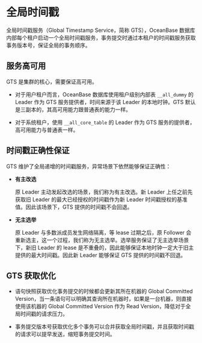 全局时间戳 
==========================

全局时间戳服务（Global Timestamp Service，简称 GTS），OceanBase 数据库内部每个租户启动一个全局时间戳服务，事务提交时通过本租户的时间戳服务获取事务版本号，保证全局的事务顺序。

服务高可用 
--------------------------

GTS 是集群的核心，需要保证高可用。

* 对于用户租户而言，OceanBase 数据库使用租户级别内部表 `__all_dummy` 的 Leader 作为 GTS 服务提供者，时间来源于该 Leader 的本地时钟。GTS 默认是三副本的，其高可用能力跟普通表的能力一样。

  

* 对于系统租户，使用 `__all_core_table` 的 Leader 作为 GTS 服务的提供者，高可用能力与普通表一样。

  




时间戳正确性保证 
-----------------------------

GTS 维护了全局递增的时间戳服务，异常场景下依然能够保证正确性：

* **有主改选** 

  原 Leader 主动发起改选的场景，我们称为有主改选。新 Leader 上任之前先获取旧 Leader 的最大已经授权的时间戳作为新 Leader 时间戳授权的基准值。因此该场景下，GTS 提供的时间戳不会回退。
  

* **无主选举** 

  原 Leader 与多数派成员发生网络隔离，等 lease 过期之后，原 Follower 会重新选主，这一个过程，我们称为无主选举。选举服务保证了无主选举场景下，新旧 Leader 的 lease 是不重叠的，因此能够保证本地时钟一定大于旧主提供的最大时间戳。因此新 Leader 能够保证 GTS 提供的时间戳不回退。
  




GTS 获取优化 
-----------------------------

* 语句快照获取优化事务提交的时候都会更新其所在机器的 Global Committed Version，当一条语句可以明确其查询所在机器时，如果是一台机器，则直接使用该机器的 Global Committed Version 作为 Read Version，降低对于全局时间戳的请求压力。

  

* 事务提交版本号获取优化多个事务可以合并获取全局时间戳，并且获取时间戳的请求可以提早发送，缩短事务提交时间。

  



